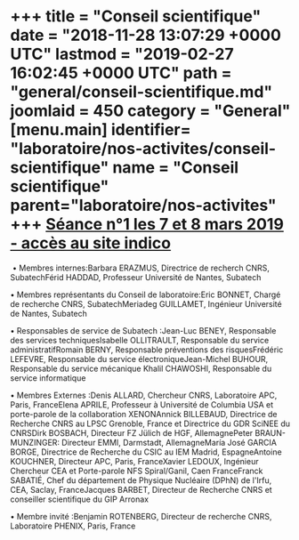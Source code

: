 +++
title = "Conseil scientifique"
date = "2018-11-28 13:07:29 +0000 UTC"
lastmod = "2019-02-27 16:02:45 +0000 UTC"
path = "general/conseil-scientifique.md"
joomlaid = 450
category = "General"
[menu.main]
  identifier= "laboratoire/nos-activites/conseil-scientifique"
  name = "Conseil scientifique"
  parent="laboratoire/nos-activites"
+++
[Séance n°1 les 7 et 8 mars 2019 - accès au site indico](https://indico.in2p3.fr/event/18429/)
==============================================================================================

 • Membres internes:Barbara ERAZMUS, Directrice de recherch CNRS, SubatechFérid HADDAD, Professeur Université de Nantes, Subatech

• Membres représentants du Conseil de laboratoire:Eric BONNET, Chargé de recherche CNRS, SubatechMeriadeg GUILLAMET, Ingénieur Université de Nantes, Subatech

• Responsables de service de Subatech :Jean-Luc BENEY, Responsable des services techniquesIsabelle OLLITRAULT, Responsable du service administratifRomain BERNY, Responsable préventions des risquesFrédéric LEFEVRE, Responsable du service électroniqueJean-Michel BUHOUR, Responsable du service mécanique Khalil CHAWOSHI, Responsable du service informatique

• Membres Externes :Denis ALLARD, Chercheur CNRS, Laboratoire APC, Paris, FranceElena APRILE, Professeur à Université de Columbia USA et porte-parole de la collaboration XENONAnnick BILLEBAUD, Directrice de Recherche CNRS au LPSC Grenoble, France et Directrice du GDR SciNEE du CNRSDirk BOSBACH, Directeur FZ Jülich de HGF, AllemagnePeter BRAUN-MUNZINGER: Directeur EMMI, Darmstadt, AllemagneMaría José GARCIA BORGE, Directrice de Recherche du CSIC au IEM Madrid, EspagneAntoine KOUCHNER, Directeur APC, Paris, FranceXavier LEDOUX, Ingénieur Chercheur CEA et Porte-parole NFS Spiral/Ganil, Caen FranceFranck SABATIÉ, Chef du département de Physique Nucléaire (DPhN) de l'Irfu, CEA, Saclay, FranceJacques BARBET, Directeur de Recherche CNRS et conseiller scientifique du GIP Arronax

• Membre invité :Benjamin ROTENBERG, Directeur de recherche CNRS, Laboratoire PHENIX, Paris, France
